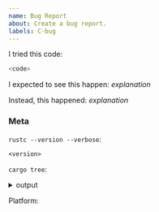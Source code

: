 ```yaml
---
name: Bug Report
about: Create a bug report.
labels: C-bug
---
```

<!--
Thank you for filing a bug report! 🐛 Please provide a short summary of the bug,
along with any information you feel relevant to replicating the bug.
-->

I tried this code:

```rust
<code>
```

I expected to see this happen: *explanation*

Instead, this happened: *explanation*

### Meta

`rustc --version --verbose`:
```
<version>
```

<!--
`cargo tree` subcommand is available by default since the 1.44 release.
If you using an older compiler, you could install it from crates.io:
https://crates.io/crates/cargo-tree.
-->
`cargo tree`:
<details><summary>output</summary>
<p>

```
<dependencies>
```

</p>
</details>

Platform:
<!--
The output of `uname -a` (UNIX), or version and 32 or 64-bit (Windows)
-->
